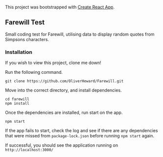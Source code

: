 This project was bootstrapped with [Create React App](https://github.com/facebook/create-react-app).

## Farewill Test
Small coding test for Farewill, utilising data to display random quotes from Simpsons characters.

### Installation
If you wish to view this project, clone me down!

Run the following command.

`git clone https://github.com/OliverHeward/Farewill.git`

Move into the correct directory, and install dependencies.

```shell
cd farewill
npm install
```

Once the dependencies are installed, run start on the app.

```shell
npm start
```

If the app fails to start, check the log and see if there are any dependencies that were missed from `package-lock.json` before running `npm start` again.

If successful, you should see the application running on `http://localhost:3000/`
